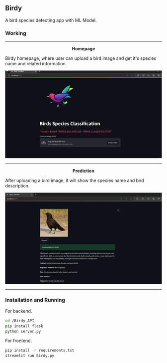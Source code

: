## Birdy
A bird species detecting app with ML Model.

### Working

---

<center><b>Homepage</b></center>

Birdy homepage, where user can upload a bird image and get it's species name and related information. 

![Homepage](screenshots/Home.png)

---
<center><b>Prediction</b></center>

After uploading a bird image, it will show the species name and bird description.

![Homepage](screenshots/Prediction.png)


---

### Installation and Running

For backend.
```sh
cd /Birdy_API
pip install flask
python server.py
```

For frontend.
```sh
pip install -r requirements.txt
streamlit run Birdy.py
```
